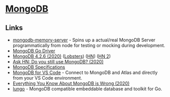 # [MongoDB](https://www.mongodb.com/)

## Links

- [mongodb-memory-server](https://github.com/nodkz/mongodb-memory-server) - Spins up a actual/real MongoDB Server programmatically from node for testing or mocking during development.
- [MongoDB Go Driver](https://github.com/mongodb/mongo-go-driver)
- [MongoDB 4.2.6 (2020)](http://jepsen.io/analyses/mongodb-4.2.6) ([Lobsters](https://lobste.rs/s/eqcebc/jepsen_mongodb_4_2_6)) ([HN](https://news.ycombinator.com/item?id=23191439)) ([HN 2](https://news.ycombinator.com/item?id=23290844))
- [Ask HN: Do you still use MongoDB? (2020)](https://news.ycombinator.com/item?id=23270429)
- [MongoDB Specifications](https://github.com/mongodb/specifications)
- [MongoDB for VS Code](https://github.com/mongodb-js/vscode) - Connect to MongoDB and Atlas and directly from your VS Code environment.
- [Everything You Know About MongoDB is Wrong (2020)](https://developer.mongodb.com/article/everything-you-know-is-wrong)
- [lungo](https://github.com/256dpi/lungo) - MongoDB compatible embeddable database and toolkit for Go.
